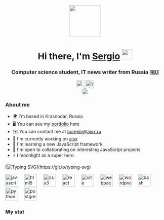 <!--
**SmirnovSergio/SmirnovSergio** is a ✨ _special_ ✨ repository because its `README.md` (this file) appears on your GitHub profile.

Here are some ideas to get you started:

- 🔭 I’m currently working on ...
- 🌱 I’m currently learning ...
- 👯 I’m looking to collaborate on ...
- 🤔 I’m looking for help with ...
- 💬 Ask me about ...
- 📫 How to reach me: ...
- 😄 Pronouns: ...
- ⚡ Fun fact: ...
-->

<div id="header" align="center">
  <img src="https://media.giphy.com/media/M9gbBd9nbDrOTu1Mqx/giphy.gif" width="100"/>
</div>

<h1 align="center">Hi there, I'm <a href="https://aisx.ru/" target="_blank">Sergio</a> 
<img src="https://github.com/blackcater/blackcater/raw/main/images/Hi.gif" height="32"/></h1>
<h3 align="center">Computer science student, IT news writer from Russia 🇷🇺</h3>

<div align="center">
  <a href="https://www.youtube.com/@taoboom9994" target="_blank">
    <img src="https://img.shields.io/static/v1?message=Youtube&logo=youtube&label=&color=FF0000&logoColor=white&labelColor=&style=for-the-badge" height="25" alt="youtube logo"  />
  </a>
  <a href="https://t.me/aisx_ru" target="_blank">
    <img src="https://img.shields.io/static/v1?message=Telegram&logo=telegram&label=&color=2CA5E0&logoColor=white&labelColor=&style=for-the-badge" height="25" alt="telegram logo"  />
  </a>
</div>

<div align="center">
  <img src="https://visitor-badge.laobi.icu/badge?page_id=SmirnovSergio.SmirnovSergio&"  />
</div>

### About me
* 🌍  I'm based in Krasnodar, Russia
* 🖥️  You can see my [portfolio](https://aisx.ru) here
* ✉️  You can contact me at [noreply@aisx.ru](mailto:noreply@aisx.ru)
* 🚀  I'm currently working on [aisx](https://aisx.ru)
* 🧠  I'm learning a new JavaScript framework
* 🤝  I'm open to collaborating on interesting JavaScript projects
* ⚡  I moonlight as a super hero

[![Typing SVG](https://readme-typing-svg.herokuapp.com?font=Fira+Code&pause=1000&width=435&lines=Chatter+is+cheap.+Show+me+the+code.)](https://git.io/typing-svg)

<div align="left">
  <img src="https://cdn.jsdelivr.net/gh/devicons/devicon/icons/javascript/javascript-original.svg" height="40" alt="javascript logo"  />
  <img width="12" />
  <img src="https://cdn.jsdelivr.net/gh/devicons/devicon/icons/html5/html5-original.svg" height="40" alt="html5 logo"  />
  <img width="12" />
  <img src="https://cdn.jsdelivr.net/gh/devicons/devicon/icons/css3/css3-original.svg" height="40" alt="css3 logo"  />
  <img width="12" />
  <img src="https://cdn.jsdelivr.net/gh/devicons/devicon/icons/react/react-original.svg" height="40" alt="react logo"  />
  <img width="12" />
  <img src="https://skillicons.dev/icons?i=vite" height="40" alt="vite logo"  />
  <img width="12" />
  <img src="https://cdn.simpleicons.org/webpack/8DD6F9" height="40" alt="webpack logo"  />
  <img width="12" />
  <img src="https://skillicons.dev/icons?i=wordpress" height="40" alt="wordpress logo"  />
  <img width="12" />
  <img src="https://cdn.simpleicons.org/gnubash/4EAA25" height="40" alt="bash logo"  />
  <img width="12" />
  <img src="https://skillicons.dev/icons?i=py" height="40" alt="python logo"  />
  <img width="12" />
  <img src="https://skillicons.dev/icons?i=postgres" height="40" alt="postgresql logo"  />
</div>

### My stat

<div id="stat" align="center">
  <img src="https://github-profile-summary-cards.vercel.app/api/cards/profile-details?username=SmirnovSergio&theme=github_dark" alt=""/>
  <img src="https://github-profile-summary-cards.vercel.app/api/cards/most-commit-language?username=SmirnovSergio&theme=github_dark" alt=""/>
  <img src="https://github-profile-summary-cards.vercel.app/api/cards/stats?username=SmirnovSergio&theme=github_dark" alt=""/>
</div>


